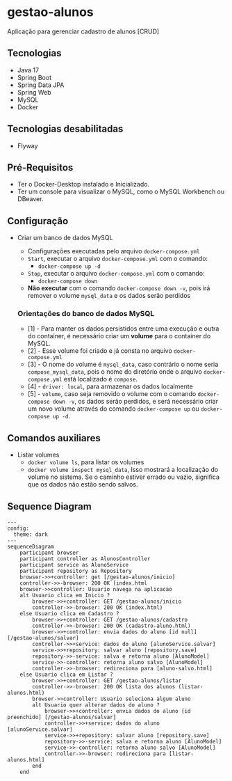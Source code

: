 # gestao-alunos
Aplicação para gerenciar cadastro de alunos [CRUD]

## Tecnologias
- Java 17
- Spring Boot
- Spring Data JPA
- Spring Web
- MySQL
- Docker

## Tecnologias desabilitadas
- Flyway

## Pré-Requisitos
- Ter o Docker-Desktop instalado e Inicializado.
- Ter um console para visualizar o MySQL, como o MySQL Workbench ou DBeaver.

## Configuração
- Criar um banco de dados MySQL
  - Configurações executadas pelo arquivo `docker-compose.yml`
  - `Start`, executar o arquivo `docker-compose.yml` com o comando:
    - `docker-compose up -d`
  - `Stop`, executar o arquivo `docker-compose.yml` com o comando:
    - `docker-compose down`
  - <b>Não executar</b> com o comando `docker-compose down -v`, pois irá remover o volume `mysql_data` e os dados serão perdidos

  ### Orientações do banco de dados MySQL
  - [1] - Para manter os dados persistidos entre uma execução e outra do container, é necessário criar um <b>volume</b> para o container do MySQL.
  - [2] - Esse volume foi criado e já consta no arquivo `docker-compose.yml`
  - [3] - O nome do volume é `mysql_data`, caso contrário o nome seria `compose_mysql_data`, pois o nome do diretório onde o arquivo `docker-compose.yml` está localizado é `compose`.
  - [4] - `driver: local`, para armazenar os dados localmente
  - [5] - `volume`, caso seja removido o volume com o comando `docker-compose down -v`, os dados serão perdidos, e será necessário criar um novo volume através do comando `docker-compose up` ou `docker-compose up -d`.

## Comandos auxiliares
 - Listar volumes
   - `docker volume ls`, para listar os volumes
   - `docker volume inspect mysql_data`, Isso mostrará a localização do volume no sistema. Se o caminho estiver errado ou vazio, significa que os dados não estão sendo salvos.
  

## Sequence Diagram

```mermaid
---
config:
  theme: dark
---
sequenceDiagram
    participant browser
    participant controller as AlunosController
    participant service as AlunoService
    participant repository as Repository
    browser->>+controller: get [/gestao-alunos/inicio]
    controller->>-browser: 200 OK [index.html
    browser->>controller: Usuario navega na aplicacao
    alt Usuario clica em Inicio ?
        browser->>+controller: GET /gestao-alunos/inicio
        controller->>-browser: 200 OK (index.html)
    else Usuario clica em Cadastro ?
        browser->>+controller: GET /gestao-alunos/cadastro
        controller->>-browser: 200 OK (cadastro-aluno.html)
        browser->>+controller: envia dados do aluno [id null] [/gestao-alunos/salvar]
        controller->>+service: dados do aluno [alunoService.salvar]
        service->>+repository: salvar aluno [repository.save]
        repository->>-service: salva e retorna aluno [AlunoModel]
        service->>-controller: retorna aluno salvo [AlunoModel]
        controller->>-browser: redireciona para [aluno-salvo.html]
    else Usuario clica em Listar ?
        browser->>+controller: GET /gestao-alunos/listar
        controller->>-browser: 200 OK lista dos alunos (listar-alunos.html)
        browser->>controller: Usuario seleciona algum aluno
        alt Usuario quer alterar dados do aluno ?
            browser->>+controller: envia dados do aluno [id preenchido] [/gestao-alunos/salvar]
            controller->>+service: dados do aluno [alunoService.salvar]
            service->>+repository: salvar aluno [repository.save]
            repository->>-service: salva e retorna aluno [AlunoModel]
            service->>-controller: retorna aluno salvo [AlunoModel]        
            controller->>-browser: redireciona para [listar-alunos.html]
        end    
    end
```
